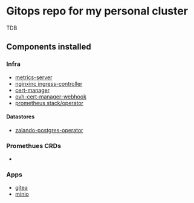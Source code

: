 # Gitops repo for my personal cluster

TDB

## Components installed

### Infra

* [metrics-server](infra/helm-metric-server.yaml)
* [nginxinc ingress-controller](infra/helm-nginxinc-ingress-controller.yaml)
* [cert-manager](infra/helm-certmanager.yaml)
* [ovh-cert-manager-webhook](infra/helm-certmanager.yaml)
* [prometheus stack/operator](infra/prometheus)

#### Datastores

* [zalando-postgres-operator](infra/datastores/postgres-zalando-operator.yaml)

### Promethues CRDs

*

### Apps

* [gitea](apps/gitea)
* [minio](apps/minio)
